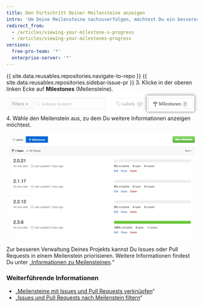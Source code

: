 ```yaml
---
title: Den Fortschritt Deiner Meilensteine anzeigen
intro: 'Um Deine Meilensteine nachzuverfolgen, möchtest Du ein besseres Verständnis darüber, wie viele offene Issues und Pull Requests verbleiben.'
redirect_from:
  - /articles/viewing-your-milestone-s-progress
  - /articles/viewing-your-milestones-progress
versions:
  free-pro-team: '*'
  enterprise-server: '*'
---
```


{{ site.data.reusables.repositories.navigate-to-repo }}
{{ site.data.reusables.repositories.sidebar-issue-pr }}
3. Klicke in der oberen linken Ecke auf **Milestones** (Meilensteine). ![Schaltfläche „Issues Milestone“ (Meilenstein erstellen)](/assets/images/help/issues/issues_milestone_button.png)
4. Wähle den Meilenstein aus, zu dem Du weitere Informationen anzeigen möchtest.

![Überblick zu „Issues Milestone“ (Meilenstein für Issues)](/assets/images/help/issues/issues_milestone_overview.png)

Zur besseren Verwaltung Deines Projekts kannst Du Issues oder Pull Requests in einem Meilenstein priorisieren. Weitere Informationen findest Du unter „[Informationen zu Meilensteinen](/articles/about-milestones#prioritizing-issues-and-pull-requests-in-milestones).“

### Weiterführende Informationen

* „[Meilensteine mit Issues und Pull Requests verknüpfen](/articles/associating-milestones-with-issues-and-pull-requests)“
* „[Issues und Pull Requests nach Meilenstein filtern](/articles/filtering-issues-and-pull-requests-by-milestone)“
